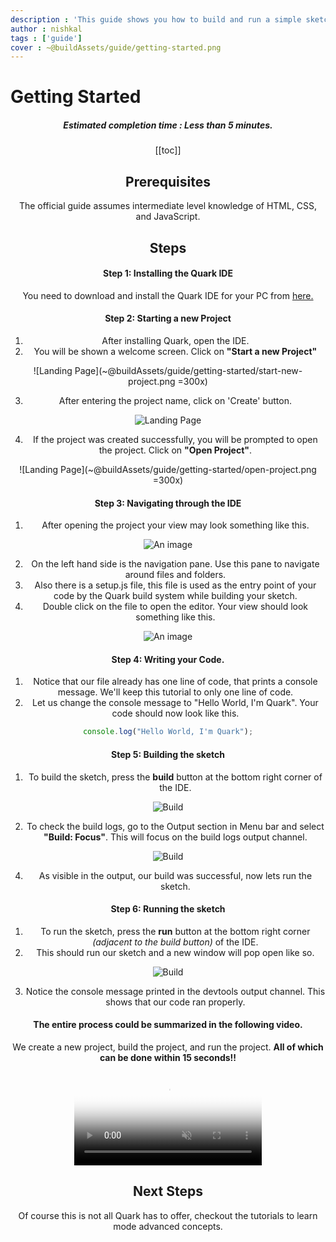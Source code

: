 ```yaml
---
description : 'This guide shows you how to build and run a simple sketch. The aim of this guide is to help you give an overview of the development workflow.'
author : nishkal
tags : ['guide']
cover : ~@buildAssets/guide/getting-started.png
---
```


# Getting Started
<Header />

##### Estimated completion time : Less than 5 minutes.

[[toc]]

## Prerequisites
The official guide assumes intermediate level knowledge of HTML, CSS, and JavaScript. 
<!-- Before you begin, it is recommended that your development environment an npm package manager. Although, it is not strictly required to complete this guide. -->

## Steps
#### Step 1: Installing the Quark IDE
You need to download and install the Quark IDE for your PC from [here.](/download/)

#### Step 2: Starting a new Project
  1.  After installing Quark, open the IDE.
  2.  You will be shown a welcome screen. Click on __"Start a new Project"__

![Landing Page](~@buildAssets/guide/getting-started/start-new-project.png =300x)

  3.  After entering the project name, click on 'Create' button.

![Landing Page](~@buildAssets/guide/getting-started/enter-project-name.png)

  4.  If the project was created successfully, you will be prompted to open the project. Click on __"Open Project"__.

![Landing Page](~@buildAssets/guide/getting-started/open-project.png =300x)

#### Step 3: Navigating through the IDE
  1. After opening the project your view may look something like this.


![An image](~@buildAssets/guide/intro/new-project.png)

  2. On the left hand side is the navigation pane. Use this pane to navigate around files and folders.
  3. Also there is a setup.js file, this file is used as the entry point of your code by the Quark build system while building your sketch.
  4. Double click on the file to open the editor. Your view should look something like this.

![An image](~@buildAssets/guide/intro/setup-editor.png)

#### Step 4: Writing your Code.

  1. Notice that our file already has one line of code, that prints a console message. We'll keep this tutorial to only one line of code.
  2. Let us change the console message to "Hello World, I'm Quark". Your code should now look like this.

```js
console.log("Hello World, I'm Quark");
```

#### Step 5: Building the sketch

  1. To build the sketch, press the __build__ button at the bottom right corner of the IDE.

![Build](~@buildAssets/guide/intro/build.png)

  2. To check the build logs, go to the Output section in Menu bar and select __"Build: Focus"__. This will focus on the build logs output channel.

![Build](~@buildAssets/guide/intro/build-focus.png)

  4. As visible in the output, our build was successful, now lets run the sketch.

#### Step 6: Running the sketch

  1. To run the sketch, press the __run__ button at the bottom right corner _(adjacent to the build button)_ of the IDE.
  2. This should run our sketch and a new window will pop open like so.

![Build](~@buildAssets/guide/intro/run.png)

  3. Notice the console message printed in the devtools output channel. This shows that our code ran properly.

#### The entire process could be summarized in the following video.
We create a new project, build the project, and run the project. __All of which can be done within 15 seconds!!__

<video muted autoplay loop style="max-width:100%; height:auto" name="media" poster="~@buildAssets/getting-started/project-start-demo.jpg" crossOrigin="anonymous">
  <source src="~@buildAssets/getting-started/project-start-demo.mp4" type="video/mp4">
  Your browser does not support the video tag.
</video> 

## Next Steps
Of course this is not all Quark has to offer, checkout the tutorials to learn mode advanced concepts.


